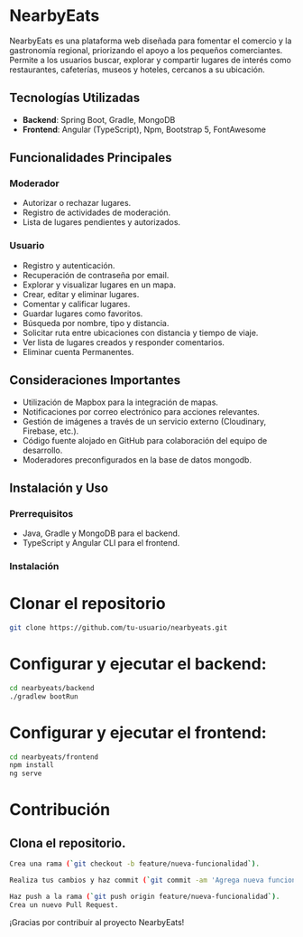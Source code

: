 # NearbyEats

NearbyEats es una plataforma web diseñada para fomentar el comercio y la gastronomía regional, priorizando el apoyo a los pequeños comerciantes. Permite a los usuarios buscar, explorar y compartir lugares de interés como restaurantes, cafeterías, museos y hoteles, cercanos a su ubicación.

## Tecnologías Utilizadas

- **Backend**: Spring Boot, Gradle, MongoDB
- **Frontend**: Angular (TypeScript), Npm, Bootstrap 5, FontAwesome

## Funcionalidades Principales

### Moderador

- Autorizar o rechazar lugares.
- Registro de actividades de moderación.
- Lista de lugares pendientes y autorizados.

### Usuario

- Registro y autenticación.
- Recuperación de contraseña por email.
- Explorar y visualizar lugares en un mapa.
- Crear, editar y eliminar lugares.
- Comentar y calificar lugares.
- Guardar lugares como favoritos.
- Búsqueda por nombre, tipo y distancia.
- Solicitar ruta entre ubicaciones con distancia y tiempo de viaje.
- Ver lista de lugares creados y responder comentarios.
- Eliminar cuenta Permanentes.

## Consideraciones Importantes

- Utilización de Mapbox para la integración de mapas.
- Notificaciones por correo electrónico para acciones relevantes.
- Gestión de imágenes a través de un servicio externo (Cloudinary, Firebase, etc.).
- Código fuente alojado en GitHub para colaboración del equipo de desarrollo.
- Moderadores preconfigurados en la base de datos mongodb.

## Instalación y Uso

### Prerrequisitos

- Java, Gradle y MongoDB para el backend.
- TypeScript y Angular CLI para el frontend.

### Instalación

# Clonar el repositorio
```bash
git clone https://github.com/tu-usuario/nearbyeats.git
```

# Configurar y ejecutar el backend:

```bash
cd nearbyeats/backend
./gradlew bootRun
```

# Configurar y ejecutar el frontend:
```bash
cd nearbyeats/frontend
npm install
ng serve
```

# Contribución

## Clona el repositorio.

```bash
Crea una rama (`git checkout -b feature/nueva-funcionalidad`).
```

```bash
Realiza tus cambios y haz commit (`git commit -am 'Agrega nueva funcionalidad'`).
```

```bash
Haz push a la rama (`git push origin feature/nueva-funcionalidad`).
Crea un nuevo Pull Request.
```
¡Gracias por contribuir al proyecto NearbyEats!
